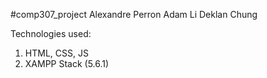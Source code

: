 #comp307_project
Alexandre Perron
Adam Li
Deklan Chung


Technologies used:
  1. HTML, CSS, JS
  2. XAMPP Stack (5.6.1)


